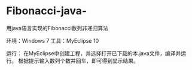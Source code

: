 # Fibonacci-java-
用java语言实现的Fibonacci数列非递归算法

环境：Windows 7
工具：MyEclipse 10

运行：
在MyEclipse中创建工程，并选择打开已下载的本.java文件，编译并运行。
根据提示输入数列个数并回车，即可得到显示结果。
